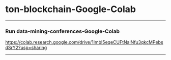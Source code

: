 # ton-blockchain-Google-Colab
-------------------------
### Run data-mining-conferences-Google-Colab

https://colab.research.google.com/drive/1ImbI5eqeCUFtNalNfu3qkcMPebsdSrY2?usp=sharing

-------------------------
